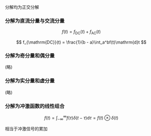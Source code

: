 
分解均为正交分解

### 分解为直流分量与交流分量

$$
f(t) = f_{\text{DC}}(t) + f_{\text{AC}}(t)
$$

$$
f_{\mathrm{DC}}(t) = \frac{1}{b - a}\int_a^bf(t)\mathrm{d}t
$$

### 分解为奇分量和偶分量

(略)

### 分解为实分量和虚分量

(略)

### 分解为冲激函数的线性组合

$$
f(t) = \int_{-\infty}^{\infty}f(\tau)\delta(t - \tau)\mathrm{d}\tau = f(t) \otimes \delta(t)
$$

相当于冲激信号的累加